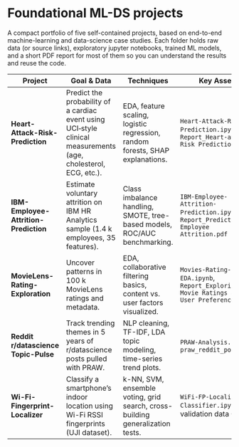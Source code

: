 # Foundational ML-DS projects

A compact portfolio of five self-contained projects, based on end-to-end machine-learning and data-science case studies. Each folder holds raw data (or source links), exploratory jupyter notebooks, trained ML models, and a short PDF report for most of them so you can understand the results and reuse the code.

| Project                               | Goal & Data                                                                                                     | Techniques                                                                    | Key Assets                                                                            |
| ------------------------------------- | --------------------------------------------------------------------------------------------------------------- | ----------------------------------------------------------------------------- | ------------------------------------------------------------------------------------- |
| **Heart-Attack-Risk-Prediction**      | Predict the probability of a cardiac event using UCI‐style clinical measurements (age, cholesterol, ECG, etc.). | EDA, feature scaling, logistic regression, random forests, SHAP explanations. | `Heart-Attack-Risk-Prediction.ipynb`, `Report_Heart-attack Risk Prediction.pdf`       |
| **IBM-Employee-Attrition-Prediction** | Estimate voluntary attrition on IBM HR Analytics sample (1.4 k employees, 35 features).                         | Class imbalance handling, SMOTE, tree-based models, ROC/AUC benchmarking.     | `IBM-Employee-Attrition-Prediction.ipynb`, `Report_Predicting Employee Attrition.pdf` |
| **MovieLens-Rating-Exploration**      | Uncover patterns in 100 k MovieLens ratings and metadata.                                                       | EDA, collaborative filtering basics, content vs. user factors visualized.     | `Movies-Rating-EDA.ipynb`, `Report_Exploring Movie Ratings and User Preferences.pdf`  |
| **Reddit r/datascience Topic-Pulse**  | Track trending themes in 5 years of r/datascience posts pulled with PRAW.                                       | NLP cleaning, TF-IDF, LDA topic modeling, time-series trend plots.            | `PRAW-Analysis.ipynb`, `praw_reddit_posts.csv`                                        |
| **Wi-Fi-Fingerprint-Localizer**       | Classify a smartphone’s indoor location using Wi-Fi RSSI fingerprints (UJI dataset).                            | k-NN, SVM, ensemble voting, grid search, cross-building generalization tests. | `WiFi-FP-Localization-Classifier.ipynb`, validation data CSV                          |
